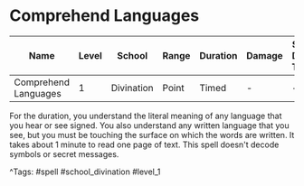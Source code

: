 # Comprehend Languages

| Name | Level | School | Range | Duration | Damage | Save DC & Type |
|------|-------|--------|-------|----------|--------|----------------|
| Comprehend Languages | 1 | Divination | Point | Timed | - | - |

For the duration, you understand the literal meaning of any language that you hear or see signed. You also understand any written language that you see, but you must be touching the surface on which the words are written. It takes about 1 minute to read one page of text. This spell doesn't decode symbols or secret messages.

^Tags: #spell #school_divination #level_1